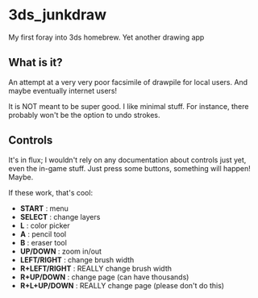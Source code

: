 # 3ds_junkdraw
My first foray into 3ds homebrew. Yet another drawing app

## What is it? 
An attempt at a very very poor facsimile of drawpile for local users. And maybe eventually internet users!

It is NOT meant to be super good. I like minimal stuff. For instance, there probably won't be the option to undo strokes.

## Controls

It's in flux; I wouldn't rely on any documentation about controls just yet, even the in-game stuff. Just press some buttons, something will happen! Maybe.

If these work, that's cool:

* **START** : menu
* **SELECT** : change layers
* **L** : color picker
* **A** : pencil tool
* **B** : eraser tool
* **UP/DOWN** : zoom in/out
* **LEFT/RIGHT** : change brush width
* **R+LEFT/RIGHT** : REALLY change brush width
* **R+UP/DOWN** : change page (can have thousands)
* **R+L+UP/DOWN** : REALLY change page (please don't do this)
